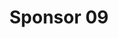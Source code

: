 ---
title:  Sponsor 09
description: > 
  Some sponsor 09 description
logo_url: /img/sponsors/09.jpeg 
href: https://google.ca
---